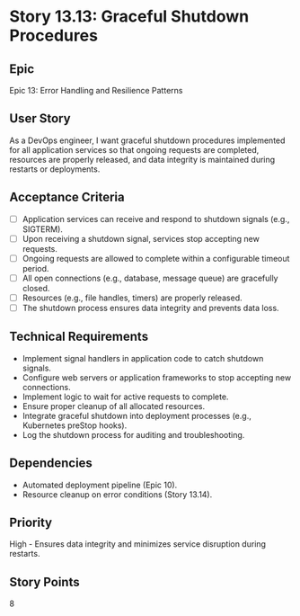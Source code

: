 # Story 13.13: Graceful Shutdown Procedures

## Epic
Epic 13: Error Handling and Resilience Patterns

## User Story
As a DevOps engineer, I want graceful shutdown procedures implemented for all application services so that ongoing requests are completed, resources are properly released, and data integrity is maintained during restarts or deployments.

## Acceptance Criteria
- [ ] Application services can receive and respond to shutdown signals (e.g., SIGTERM).
- [ ] Upon receiving a shutdown signal, services stop accepting new requests.
- [ ] Ongoing requests are allowed to complete within a configurable timeout period.
- [ ] All open connections (e.g., database, message queue) are gracefully closed.
- [ ] Resources (e.g., file handles, timers) are properly released.
- [ ] The shutdown process ensures data integrity and prevents data loss.

## Technical Requirements
- Implement signal handlers in application code to catch shutdown signals.
- Configure web servers or application frameworks to stop accepting new connections.
- Implement logic to wait for active requests to complete.
- Ensure proper cleanup of all allocated resources.
- Integrate graceful shutdown into deployment processes (e.g., Kubernetes preStop hooks).
- Log the shutdown process for auditing and troubleshooting.

## Dependencies
- Automated deployment pipeline (Epic 10).
- Resource cleanup on error conditions (Story 13.14).

## Priority
High - Ensures data integrity and minimizes service disruption during restarts.

## Story Points
8
